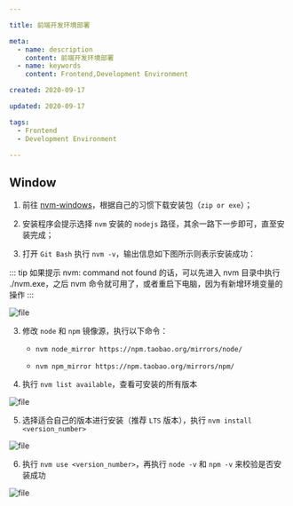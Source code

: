 ```yaml
---

title: 前端开发环境部署

meta:
  - name: description
    content: 前端开发环境部署
  - name: keywords
    content: Frontend,Development Environment

created: 2020-09-17

updated: 2020-09-17

tags:
  - Frontend
  - Development Environment

---
```


## Window

1. 前往 [nvm-windows](https://github.com/coreybutler/nvm-windows/releases)，根据自己的习惯下载安装包（`zip or exe`）；

2. 安装程序会提示选择 `nvm` 安装的 `nodejs` 路径，其余一路下一步即可，直至安装完成；

3. 打开 `Git Bash` 执行 `nvm -v`，输出信息如下图所示则表示安装成功：

::: tip
如果提示 nvm: command not found 的话，可以先进入 nvm 目录中执行 ./nvm.exe，之后 nvm 命令就可用了，或者重启下电脑，因为有新增环境变量的操作
:::

![file](/images/前端开发环境部署/nvm_verify.png)

3. 修改 `node` 和 `npm` 镜像源，执行以下命令：
    * `nvm node_mirror https://npm.taobao.org/mirrors/node/`

    * `nvm npm_mirror https://npm.taobao.org/mirrors/npm/`

4. 执行 `nvm list available`，查看可安装的所有版本

![file](/images/前端开发环境部署/nvm_list_available.png)

5. 选择适合自己的版本进行安装（推荐 `LTS` 版本），执行 `nvm install <version_number>`

![file](/images/前端开发环境部署/nvm_install.png)

6. 执行 `nvm use <version_number>`，再执行 `node -v` 和 `npm -v` 来校验是否安装成功

![file](/images/前端开发环境部署/nvm_use_and_verify_node_npm.png)
